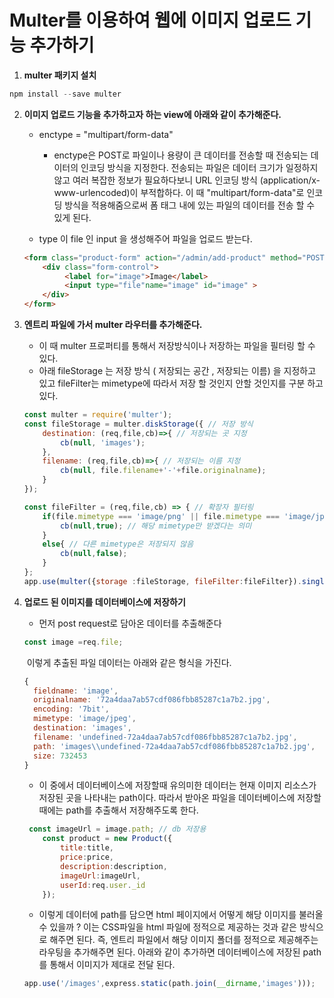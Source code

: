 # Multer를 이용하여 웹에 이미지 업로드 기능 추가하기



1. **multer 패키지 설치**	

```javascript
npm install --save multer
```



2. **이미지 업로드 기능을 추가하고자 하는 view에 아래와 같이 추가해준다.**

   - enctype = "multipart/form-data" 
     - enctype은 POST로 파일이나 용량이 큰 데이터를 전송할 때 전송되는 데이터의 인코딩 방식을 지정한다. 전송되는 파일은 데이터 크기가 일정하지 않고 여러 복잡한 정보가 필요하다보니 URL 인코딩 방식 (application/x-www-urlencoded)이 부적합하다. 이 때 "multipart/form-data"로 인코딩 방식을 적용해줌으로써 폼 태그 내에 있는 파일의 데이터를 전송 할 수 있게 된다.  

   - type 이 file 인 input 을 생성해주어 파일을 업로드 받는다.

   ```html
   <form class="product-form" action="/admin/add-product" method="POST" enctype="multipart/form-data"> 
       <div class="form-control">
            <label for="image">Image</label>
            <input type="file"name="image" id="image" >
       </div>
   </form>
   ```





3. **엔트리 파일에 가서 multer 라우터를 추가해준다.**

   - 이 때 multer 프로퍼티를 통해서 저장방식이나 저장하는 파일을 필터링 할 수 있다. 
   - 아래 fileStorage 는 저장 방식 ( 저장되는 공간 , 저장되는 이름) 을 지정하고 있고 fileFilter는 mimetype에 따라서 저장 할 것인지 안할 것인지를 구분 하고 있다.

   ```javascript
   const multer = require('multer');
   const fileStorage = multer.diskStorage({ // 저장 방식
       destination: (req,file,cb)=>{ // 저장되는 곳 지정 
           cb(null, 'images');
       },
       filename: (req,file,cb)=>{ // 저장되는 이름 지정 
           cb(null, file.filename+'-'+file.originalname);
       }
   });
   
   const fileFilter = (req,file,cb) => { // 확장자 필터링 
       if(file.mimetype === 'image/png' || file.mimetype === 'image/jpg' || file.mimetype === 'image/jpeg'){
           cb(null,true); // 해당 mimetype만 받겠다는 의미 
       }
       else{ // 다른 mimetype은 저장되지 않음 
           cb(null,false);
       }
   };
   app.use(multer({storage :fileStorage, fileFilter:fileFilter}).single('image')); // 라우터 
   ```





4. **업로드 된 이미지를 데이터베이스에 저장하기**

   - 먼저 post request로 담아온 데이터를 추출해준다

   ```javascript
   const image =req.file;
   ```

   ​	이렇게 추출된 파일 데이터는 아래와 같은 형식을 가진다.

   ```javascript
   {
     fieldname: 'image',
     originalname: '72a4daa7ab57cdf086fbb85287c1a7b2.jpg',
     encoding: '7bit',
     mimetype: 'image/jpeg',
     destination: 'images',
     filename: 'undefined-72a4daa7ab57cdf086fbb85287c1a7b2.jpg',
     path: 'images\\undefined-72a4daa7ab57cdf086fbb85287c1a7b2.jpg',
     size: 732453
   }
   ```

   - 이 중에서 데이터베이스에 저장할때 유의미한 데이터는 현재 이미지 리소스가 저장된 곳을 나타내는 path이다. 따라서 받아온 파일을 데이터베이스에 저장할 때에는 path를 추출해서 저장해주도록 한다.

   

   ```javascript
    const imageUrl = image.path; // db 저장용 
       const product = new Product({
           title:title,
           price:price,
           description:description,
           imageUrl:imageUrl,
           userId:req.user._id
       });
   ```

   

   - 이렇게 데이터에 path를 담으면 html 페이지에서 어떻게 해당 이미지를 불러올 수 있을까 ? 이는 CSS파일을 html 파일에 정적으로 제공하는 것과 같은 방식으로 해주면 된다. 즉, 엔트리 파일에서 해당 이미지 폴더를 정적으로 제공해주는 라우팅을 추가해주면 된다. 아래와 같이 추가하면 데이터베이스에 저장된 path를 통해서 이미지가 제대로 전달 된다. 

   ``` javascript
   app.use('/images',express.static(path.join(__dirname,'images')));
   ```

   ​	

